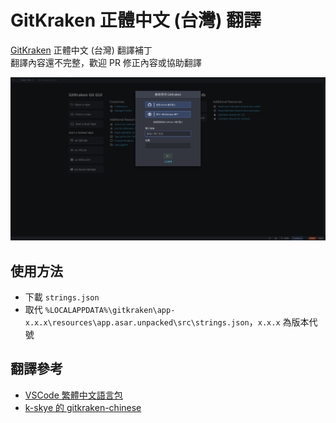 # GitKraken 正體中文 (台灣) 翻譯

[GitKraken](https://www.gitkraken.com/) 正體中文 (台灣) 翻譯補丁  
翻譯內容還不完整，歡迎 PR 修正內容或協助翻譯  
  
![screenshot](./screenshot.png)

## 使用方法
- 下載 `strings.json`
- 取代 `%LOCALAPPDATA%\gitkraken\app-x.x.x\resources\app.asar.unpacked\src\strings.json`，`x.x.x` 為版本代號

## 翻譯參考
- [VSCode 繁體中文語言包](https://github.com/microsoft/vscode-loc/tree/master/i18n/vscode-language-pack-zh-hant)
- [k-skye 的 gitkraken-chinese](https://github.com/k-skye/gitkraken-chinese)
